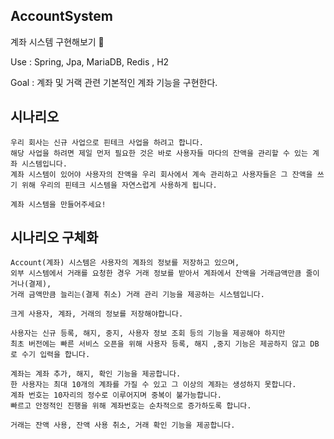 ## AccountSystem
계좌 시스템 구현해보기 💸

Use : Spring, Jpa, MariaDB, Redis , H2

Goal : 계좌 및 거랙 관련 기본적인 계좌 기능을 구현한다.


## 시나리오

``` 
우리 회사는 신규 사업으로 핀테크 사업을 하려고 합니다.
해당 사업을 하려면 제일 먼저 필요한 것은 바로 사용자들 마다의 잔액을 관리할 수 있는 계좌 시스템입니다.
계좌 시스템이 있어야 사용자의 잔액을 우리 회사에서 계속 관리하고 사용자들은 그 잔액을 쓰기 위해 우리의 핀테크 시스템을 자연스럽게 사용하게 됩니다.

계좌 시스템을 만들어주세요!
```

## 시나리오 구체화

```
Account(계좌) 시스템은 사용자의 계좌의 정보를 저장하고 있으며, 
외부 시스템에서 거래를 요청한 경우 거래 정보를 받아서 계좌에서 잔액을 거래금액만큼 줄이거나(결제), 
거래 금액만큼 늘리는(결제 취소) 거래 관리 기능을 제공하는 시스템입니다.

크게 사용자, 계좌, 거래의 정보를 저장해야합니다.

사용자는 신규 등록, 해지, 중지, 사용자 정보 조회 등의 기능을 제공해야 하지만
최초 버전에는 빠른 서비스 오픈을 위해 사용자 등록, 해지 ,중지 기능은 제공하지 않고 DB 로 수기 입력을 합니다.

계좌는 계좌 추가, 해지, 확인 기능을 제공합니다.
한 사용자는 최대 10개의 계좌를 가질 수 있고 그 이상의 계좌는 생성하지 못합니다.
계좌 번호는 10자리의 정수로 이루어지며 중복이 불가능합니다.
빠르고 안정적인 진행을 위해 계좌번호는 순차적으로 증가하도록 합니다.

거래는 잔액 사용, 잔액 사용 취소, 거래 확인 기능을 제공합니다.
```


